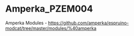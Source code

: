 # Amperka_PZEM004

Amperka Modules - https://github.com/amperka/espruino-modcat/tree/master/modules/%40amperka